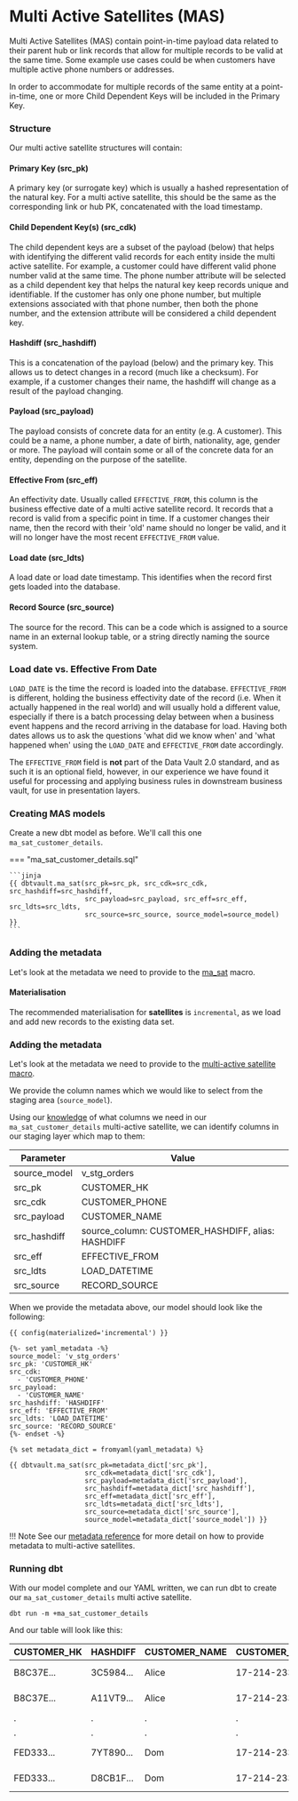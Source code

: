 # Multi Active Satellites (MAS)

Multi Active Satellites (MAS) contain point-in-time payload data related to their parent hub or link records that
allow for multiple records to be valid at the same time. Some example use cases could be when customers have multiple active 
phone numbers or addresses. 

In order to accommodate for multiple records of the same entity at a point-in-time, one or more Child Dependent Keys 
will be included in the Primary Key. 

### Structure

Our multi active satellite structures will contain:

#### Primary Key (src_pk)
A primary key (or surrogate key) which is usually a hashed representation of the natural key.
For a multi active satellite, this should be the same as the corresponding link or hub PK, concatenated with the load timestamp.

#### Child Dependent Key(s) (src_cdk)
The child dependent keys are a subset of the payload (below) that helps with identifying the different valid records 
for each entity inside the multi active satellite. For example, a customer could have different valid phone number valid
at the same time. The phone number attribute will be selected as a child dependent key that helps the natural key keep 
records unique and identifiable. If the customer has only one phone number, but multiple extensions associated with that 
phone number, then both the phone number, and the extension attribute will be considered a child dependent key. 

#### Hashdiff (src_hashdiff)
This is a concatenation of the payload (below) and the primary key. This allows us to 
detect changes in a record (much like a checksum). For example, if a customer changes their name, the hashdiff 
will change as a result of the payload changing. 

#### Payload (src_payload)
The payload consists of concrete data for an entity (e.g. A customer). This could be
a name, a phone number, a date of birth, nationality, age, gender or more. The payload will contain some or all of the
concrete data for an entity, depending on the purpose of the satellite. 

#### Effective From (src_eff)
An effectivity date. Usually called `EFFECTIVE_FROM`, this column is the business effective date of a multi active
satellite record. It records that a record is valid from a specific point in time.
If a customer changes their name, then the record with their 'old' name should no longer be valid, and it will no 
longer have the most recent `EFFECTIVE_FROM` value. 

#### Load date (src_ldts)
A load date or load date timestamp. This identifies when the record first gets loaded into the database.

#### Record Source (src_source)
The source for the record. This can be a code which is assigned to a source name in an external lookup table, 
or a string directly naming the source system.

### Load date vs. Effective From Date
`LOAD_DATE` is the time the record is loaded into the database. `EFFECTIVE_FROM` is different, 
holding the business effectivity date of the record (i.e. When it actually happened in the real world) and will usually 
hold a different value, especially if there is a batch processing delay between when a business event happens and the 
record arriving in the database for load. Having both dates allows us to ask the questions 'what did we know when' 
and 'what happened when' using the `LOAD_DATE` and `EFFECTIVE_FROM` date accordingly. 

The `EFFECTIVE_FROM` field is **not** part of the Data Vault 2.0 standard, and as such it is an optional field, however,
in our experience we have found it useful for processing and applying business rules in downstream business vault, for 
use in presentation layers.

### Creating MAS models

Create a new dbt model as before. We'll call this one `ma_sat_customer_details`.

=== "ma_sat_customer_details.sql"

    ```jinja
    {{ dbtvault.ma_sat(src_pk=src_pk, src_cdk=src_cdk, src_hashdiff=src_hashdiff, 
                       src_payload=src_payload, src_eff=src_eff, src_ldts=src_ldts, 
                       src_source=src_source, source_model=source_model) }}
    ```

### Adding the metadata

Let's look at the metadata we need to provide to the [ma_sat](../macros.md#ma_sat) macro.

#### Materialisation

The recommended materialisation for **satellites** is `incremental`, as we load and add new records to the existing data set.

### Adding the metadata

Let's look at the metadata we need to provide to the [multi-active satellite macro](../macros.md#ma_sat).

We provide the column names which we would like to select from the staging area (`source_model`).

Using our [knowledge](#structure) of what columns we need in our `ma_sat_customer_details` multi-active satellite, we can identify columns in our
staging layer which map to them:

| Parameter      | Value                                                | 
| -------------- | ---------------------------------------------------- | 
| source_model   | v_stg_orders                                         | 
| src_pk         | CUSTOMER_HK                                          |
| src_cdk        | CUSTOMER_PHONE                                       |
| src_payload    | CUSTOMER_NAME                                        |
| src_hashdiff   | source_column: CUSTOMER_HASHDIFF, alias: HASHDIFF    |
| src_eff        | EFFECTIVE_FROM                                       |
| src_ldts       | LOAD_DATETIME                                        | 
| src_source     | RECORD_SOURCE                                        |

When we provide the metadata above, our model should look like the following:

```jinja
{{ config(materialized='incremental') }}

{%- set yaml_metadata -%}
source_model: 'v_stg_orders'
src_pk: 'CUSTOMER_HK'
src_cdk: 
  - 'CUSTOMER_PHONE'
src_payload:
  - 'CUSTOMER_NAME'
src_hashdiff: 'HASHDIFF'
src_eff: 'EFFECTIVE_FROM'
src_ldts: 'LOAD_DATETIME'
src_source: 'RECORD_SOURCE'
{%- endset -%}

{% set metadata_dict = fromyaml(yaml_metadata) %}

{{ dbtvault.ma_sat(src_pk=metadata_dict['src_pk'],
                   src_cdk=metadata_dict['src_cdk'],
                   src_payload=metadata_dict['src_payload'],
                   src_hashdiff=metadata_dict['src_hashdiff'],
                   src_eff=metadata_dict['src_eff'],
                   src_ldts=metadata_dict['src_ldts'],
                   src_source=metadata_dict['src_source'],
                   source_model=metadata_dict['source_model']) }}
```

!!! Note
    See our [metadata reference](../metadata.md#multi-active-satellites-mas) for more detail on how to provide metadata to multi-active satellites.

### Running dbt

With our model complete and our YAML written, we can run dbt to create our `ma_sat_customer_details` multi active satellite.

`dbt run -m +ma_sat_customer_details`

And our table will look like this:

| CUSTOMER_HK  | HASHDIFF     | CUSTOMER_NAME | CUSTOMER_PHONE  | EFFECTIVE_FROM | LOAD_DATETIME            | SOURCE | 
| ------------ | ------------ | ----------    | --------------- | -------------- | ------------------------ | ------ | 
| B8C37E...    | 3C5984...    | Alice         | 17-214-233-1214 | 1993-01-01     | 1993-01-01 00:00:00.000  | 1      | 
| B8C37E...    | A11VT9...    | Alice         | 17-214-233-1224 | 1993-01-01     | 1993-01-01 00:00:00.000  | 1      | 
| .            | .            | .             | .               | .              | .                        | 1      | 
| .            | .            | .             | .               | .              | .                        | 1      | 
| FED333...    | 7YT890...    | Dom           | 17-214-233-1217 | 1993-01-01     | 1993-01-01 00:00:00.000  | 1      |
| FED333...    | D8CB1F...    | Dom           | 17-214-233-1227 | 1993-01-01     | 1993-01-01 00:00:00.000  | 1      |